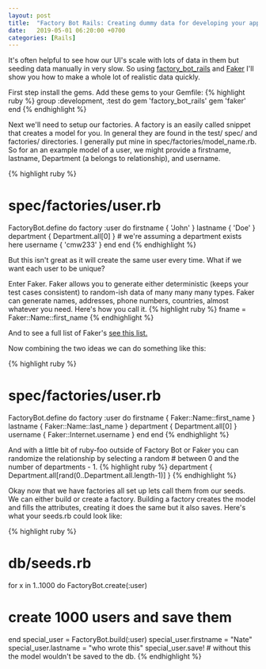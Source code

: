 ```yaml
---
layout: post
title:  "Factory Bot Rails: Creating dummy data for developing your application "
date:   2019-05-01 06:20:00 +0700
categories: [Rails]
---
```


It's often helpful to see how our UI's scale with lots of data in them but seeding data manually in very slow. So using <a href='https://github.com/thoughtbot/factory_bot_rails'>factory_bot_rails</a> and <a href='https://github.com/stympy/faker'>Faker</a> I'll show you how to make a whole lot of realistic data quickly.

First step install the gems. Add these gems to your Gemfile:
{% highlight ruby %}
group :development, :test do
  gem 'factory_bot_rails'
  gem 'faker'
end
{% endhighlight %}

Next we'll need to setup our factories. A factory is an easily called snippet that creates a model for you. In general they are found in the test/ spec/ and factories/ directories. I generally put mine in spec/factories/model_name.rb. So for an an example model of a user, we might provide a firstname, lastname, Department (a belongs to relationship), and username.

{% highlight ruby %}
# spec/factories/user.rb
FactoryBot.define do
  factory :user do
    firstname { 'John' }
    lastname  { 'Doe' }
    department  { Department.all[0] } # we're assuming a department exists here
    username { 'cmw233' }
  end
end
{% endhighlight %}


But this isn't great as it will create the same user every time. What if we want each user to be unique? 

Enter Faker. Faker allows you to generate either deterministic (keeps your test cases consistent) to random-ish data of many many many types. Faker can generate names, addresses, phone numbers, countries, almost whatever you need. Here's how you call it.
{% highlight ruby %}
fname = Faker::Name::first_name
{% endhighlight %}

And to see a full list of Faker's <a href='https://github.com/stympy/faker#generators'>see this list.</a>

Now combining the two ideas we can do something like this:


{% highlight ruby %}
# spec/factories/user.rb
FactoryBot.define do
  factory :user do
    firstname { Faker::Name::first_name }
    lastname  { Faker::Name::last_name }
    department  { Department.all[0] }
    username { Faker::Internet.username }
  end
end
{% endhighlight %}


And with a little bit of ruby-foo outside of Factory Bot or Faker you can randomize the relationship by selecting a random # between 0 and the number of departments - 1. 
{% highlight ruby %}
    department  { Department.all[rand(0..Department.all.length-1)] }
{% endhighlight %}


Okay now that we have factories all set up lets call them from our seeds. We can either build or create a factory. Building a factory creates the model and fills the attributes, creating it does the same but it also saves. Here's what your seeds.rb could look like:


{% highlight ruby %}
# db/seeds.rb
for x in 1..1000 do
  FactoryBot.create(:user)
  # create 1000 users and save them
end
special_user = FactoryBot.build(:user)
special_user.firstname = "Nate"
special_user.lastname = "who wrote this"
special_user.save! # without this the model wouldn't be saved to the db.
{% endhighlight %}
